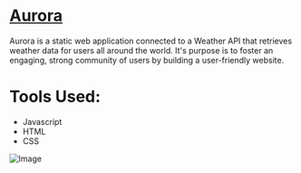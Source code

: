 # [Aurora](https://donpsabance.github.io/Aurora/)

Aurora is a static web application connected to a Weather API that retrieves weather data for
users all around the world. It's purpose is to foster an engaging, strong community of users by building
a user-friendly website.

# Tools Used:
- Javascript
- HTML 
- CSS

![Image](https://github.com/donpsabance/Aurora/blob/master/screenshot.png)
